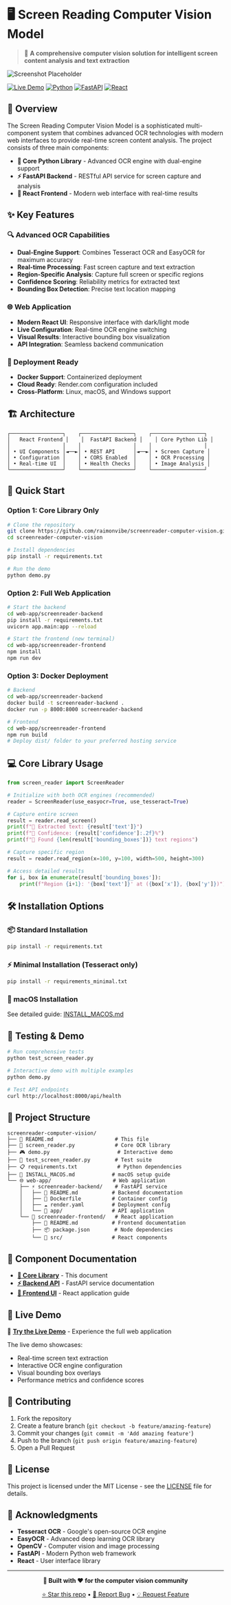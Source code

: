 # 🖥️ Screen Reading Computer Vision Model

> 🚀 **A comprehensive computer vision solution for intelligent screen content analysis and text extraction**

![Screenshot Placeholder](https://via.placeholder.com/800x400/1a1a1a/ffffff?text=Screen+Reader+CV+Demo)

[![Live Demo](https://img.shields.io/badge/🌐_Live_Demo-Available-brightgreen)](https://screenreader-backend.onrender.com)
[![Python](https://img.shields.io/badge/Python-3.12+-blue.svg)](https://python.org)
[![FastAPI](https://img.shields.io/badge/FastAPI-Backend-009688.svg)](https://fastapi.tiangolo.com)
[![React](https://img.shields.io/badge/React-Frontend-61dafb.svg)](https://reactjs.org)

## 🎯 Overview

The Screen Reading Computer Vision Model is a sophisticated multi-component system that combines advanced OCR technologies with modern web interfaces to provide real-time screen content analysis. The project consists of three main components:

- **🐍 Core Python Library** - Advanced OCR engine with dual-engine support
- **⚡ FastAPI Backend** - RESTful API service for screen capture and analysis  
- **🎨 React Frontend** - Modern web interface with real-time results

## ✨ Key Features

### 🔍 Advanced OCR Capabilities
- **Dual-Engine Support**: Combines Tesseract OCR and EasyOCR for maximum accuracy
- **Real-time Processing**: Fast screen capture and text extraction
- **Region-Specific Analysis**: Capture full screen or specific regions
- **Confidence Scoring**: Reliability metrics for extracted text
- **Bounding Box Detection**: Precise text location mapping

### 🌐 Web Application
- **Modern React UI**: Responsive interface with dark/light mode
- **Live Configuration**: Real-time OCR engine switching
- **Visual Results**: Interactive bounding box visualization
- **API Integration**: Seamless backend communication

### 🚀 Deployment Ready
- **Docker Support**: Containerized deployment
- **Cloud Ready**: Render.com configuration included
- **Cross-Platform**: Linux, macOS, and Windows support

## 🏗️ Architecture

```
┌─────────────────┐    ┌─────────────────┐    ┌─────────────────┐
│   React Frontend │    │  FastAPI Backend │    │ Core Python Lib │
│                 │    │                 │    │                 │
│ • UI Components │◄──►│ • REST API      │◄──►│ • Screen Capture │
│ • Configuration │    │ • CORS Enabled  │    │ • OCR Processing │
│ • Real-time UI  │    │ • Health Checks │    │ • Image Analysis │
└─────────────────┘    └─────────────────┘    └─────────────────┘
```

## 🚀 Quick Start

### Option 1: Core Library Only
```bash
# Clone the repository
git clone https://github.com/raimonvibe/screenreader-computer-vision.git
cd screenreader-computer-vision

# Install dependencies
pip install -r requirements.txt

# Run the demo
python demo.py
```

### Option 2: Full Web Application
```bash
# Start the backend
cd web-app/screenreader-backend
pip install -r requirements.txt
uvicorn app.main:app --reload

# Start the frontend (new terminal)
cd web-app/screenreader-frontend
npm install
npm run dev
```

### Option 3: Docker Deployment
```bash
# Backend
cd web-app/screenreader-backend
docker build -t screenreader-backend .
docker run -p 8000:8000 screenreader-backend

# Frontend
cd web-app/screenreader-frontend
npm run build
# Deploy dist/ folder to your preferred hosting service
```

## 💻 Core Library Usage

```python
from screen_reader import ScreenReader

# Initialize with both OCR engines (recommended)
reader = ScreenReader(use_easyocr=True, use_tesseract=True)

# Capture entire screen
result = reader.read_screen()
print(f"📝 Extracted text: {result['text']}")
print(f"🎯 Confidence: {result['confidence']:.2f}%")
print(f"📍 Found {len(result['bounding_boxes'])} text regions")

# Capture specific region
result = reader.read_region(x=100, y=100, width=500, height=300)

# Access detailed results
for i, box in enumerate(result['bounding_boxes']):
    print(f"Region {i+1}: '{box['text']}' at ({box['x']}, {box['y']})")
```

## 🛠️ Installation Options

### 📦 Standard Installation
```bash
pip install -r requirements.txt
```

### ⚡ Minimal Installation (Tesseract only)
```bash
pip install -r requirements_minimal.txt
```

### 🍎 macOS Installation
See detailed guide: [INSTALL_MACOS.md](INSTALL_MACOS.md)

## 🧪 Testing & Demo

```bash
# Run comprehensive tests
python test_screen_reader.py

# Interactive demo with multiple examples
python demo.py

# Test API endpoints
curl http://localhost:8000/api/health
```

## 📁 Project Structure

```
screenreader-computer-vision/
├── 📄 README.md                    # This file
├── 🐍 screen_reader.py             # Core OCR library
├── 🎮 demo.py                      # Interactive demo
├── 🧪 test_screen_reader.py        # Test suite
├── 📋 requirements.txt             # Python dependencies
├── 🍎 INSTALL_MACOS.md            # macOS setup guide
└── 🌐 web-app/                    # Web application
    ├── ⚡ screenreader-backend/    # FastAPI service
    │   ├── 📄 README.md           # Backend documentation
    │   ├── 🐳 Dockerfile          # Container config
    │   ├── ☁️ render.yaml         # Deployment config
    │   └── 📁 app/                # API application
    └── 🎨 screenreader-frontend/   # React application
        ├── 📄 README.md           # Frontend documentation
        ├── 📦 package.json        # Node dependencies
        └── 📁 src/                # React components
```

## 🔗 Component Documentation

- **[🐍 Core Library](README.md)** - This document
- **[⚡ Backend API](web-app/screenreader-backend/README.md)** - FastAPI service documentation
- **[🎨 Frontend UI](web-app/screenreader-frontend/README.md)** - React application guide

## 🌟 Live Demo

🔗 **[Try the Live Demo](https://screenreader-backend.onrender.com)** - Experience the full web application

The live demo showcases:
- Real-time screen text extraction
- Interactive OCR engine configuration
- Visual bounding box overlays
- Performance metrics and confidence scores

## 🤝 Contributing

1. Fork the repository
2. Create a feature branch (`git checkout -b feature/amazing-feature`)
3. Commit your changes (`git commit -m 'Add amazing feature'`)
4. Push to the branch (`git push origin feature/amazing-feature`)
5. Open a Pull Request

## 📄 License

This project is licensed under the MIT License - see the [LICENSE](LICENSE) file for details.

## 🙏 Acknowledgments

- **Tesseract OCR** - Google's open-source OCR engine
- **EasyOCR** - Advanced deep learning OCR library
- **OpenCV** - Computer vision and image processing
- **FastAPI** - Modern Python web framework
- **React** - User interface library

---

<div align="center">

**🚀 Built with ❤️ for the computer vision community**

[⭐ Star this repo](https://github.com/raimonvibe/screenreader-computer-vision) • [🐛 Report Bug](https://github.com/raimonvibe/screenreader-computer-vision/issues) • [💡 Request Feature](https://github.com/raimonvibe/screenreader-computer-vision/issues)

</div>
